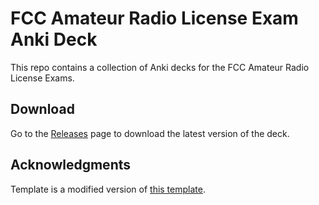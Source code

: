 # FCC Amateur Radio License Exam Anki Deck

This repo contains a collection of Anki decks for the FCC Amateur Radio License Exams.

## Download

Go to the [Releases](https://github.com/NanamiNakano/anki-fcc-ham/releases) page to download the latest version of the deck.

## Acknowledgments

Template is a modified version of [this template](https://github.com/muctebanesiri/anki-multiple-choise-question-template).
